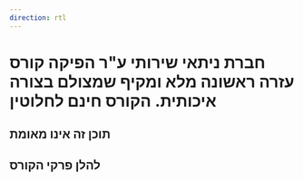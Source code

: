 ```yaml
---
direction: rtl
---
```


# חברת ניתאי שירותי ע"ר הפיקה קורס עזרה ראשונה מלא ומקיף שמצולם בצורה איכותית. הקורס חינם לחלוטין

## תוכן זה אינו מאומת

## להלן פרקי הקורס